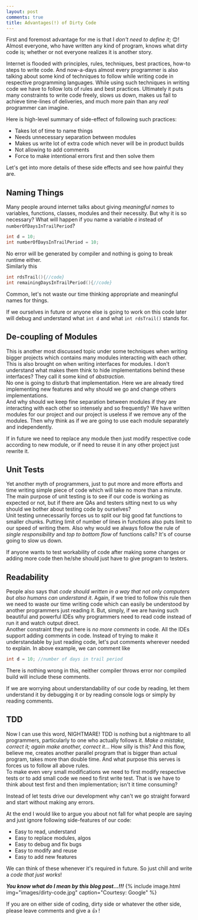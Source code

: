 ```yaml
---
layout: post
comments: true
title: Advantages(!) of Dirty Code
---
```


First and foremost advantage for me is that I *don't need to define it*; 😊! Almost everyone, who have written any kind of program, knows what dirty code is; whether or not everyone realizes it is another story.

Internet is flooded with principles, rules, techniques, best practices, how-to steps to write code. And now-a-days almost every programmer is also talking about some kind of techniques to follow while writing code in respective programming languages. While using such techniques in writing code we have to follow lots of rules and best practices. Ultimately it puts many constraints to write code freely, slows us down, makes us fail to achieve time-lines of deliveries, and much more pain than any *real* programmer can imagine.

Here is high-level summary of side-effect of following such practices:  
- Takes lot of time to name things  
- Needs unnecessary separation between modules  
- Makes us write lot of extra code which never will be in product builds  
- Not allowing to add comments  
- Force to make intentional errors first and then solve them

Let's get into more details of these side effects and see how painful they are.
## Naming Things
Many people around internet talks about giving *meaningful names* to variables, functions, classes, modules and their necessity. But why it is so necessary? What will happen if you name a variable `d` instead of `numberOfDaysInTrailPeriod`?
```c
int d = 10;
int numberOfDaysInTrailPeriod = 10;
```
No error will be generated by compiler and nothing is going to break runtime either.    
Similarly this
```c
int rdsTrail(){//code}
int remainingDaysInTrailPeriod(){//code}
```
Common, let's not waste our time thinking appropriate and meaningful names for things.

If we ourselves in future or anyone else is going to work on this code later will debug and understand what `int d` and what `int rdsTrail()` stands for.

## De-coupling of Modules
This is another most discussed topic under some techniques when writing bigger projects which contains many modules interacting with each other. This is also brought on when writing interfaces for modules. I don't understand what makes them think to hide implementations behind these interfaces? They call it some kind of *abstraction*.  
No one is going to disturb that implementation. Here we are already tired implementing new features and why should we go and change others implementations.  
And why should we keep fine separation between modules if they are interacting with each other so intensely and so frequently? We have written modules for our project and our project is useless if we remove any of the modules. Then why think as if we are going to use each module separately and independently.

If in future we need to replace any module then just modify respective code according to new module, or if need to reuse it in any other project just rewrite it.

## Unit Tests
Yet another myth of programmers, just to put more and more efforts and time writing simple piece of code which will take no more than a minute. The main purpose of unit testing is to see if our code is working as expected or not, but if there are QAs and testers sitting next to us why should we bother about testing code by ourselves?  
Unit testing unnecessarily forces us to split our big good fat functions to smaller chunks. Putting limit of number of lines in functions also puts limit to our speed of writing them. Also why would we always follow the rule of *single responsibility* and *top to bottom flow* of functions calls? It's of course going to slow us down.

If anyone wants to test workability of code after making some changes or adding more code then he/she should just have to give program to testers.

## Readability
People also says that *code should written in a way that not only computers but also humans can understand it*. Again, if we tried to follow this rule then we need to waste our time writing code which can easily be understood by another programmers just reading it. But, simply, if we are having such beautiful and powerful IDEs why programmers need to read code instead of run it and watch output direct.  
Another constraint they put here is *no more comments* in code. All the IDEs support adding comments in code. Instead of trying to make it understandable by just reading code, let's put comments wherever needed to explain. In above example, we can comment like
```c
int d = 10; //number of days in trail period
```
There is nothing wrong in this, neither compiler throws error nor compiled build will include these comments. 

If we are worrying about understandability of our code by reading, let them understand it by debugging it or by reading console logs or simply by reading comments.

## TDD
Now I can use this word, NIGHTMARE! TDD is nothing but a nightmare to all programmers, particularly to one who actually follows it. *Make a mistake, correct it; again make another, correct it*... How silly is this? And this flow, believe me, creates another parallel program that is bigger than actual program, takes more than double time. And what purpose this serves is forces us to follow all above rules.  
To make even very small modifications we need to first modify respective tests or to add small code we need to first write test. That is we have to think about test first and then implementation; isn't it time consuming? 

Instead of let tests drive our development why can't we go straight forward and start without making any errors.

At the end I would like to argue you about not fall for what people are saying and just ignore following side-features of our code:
- Easy to read, understand  
- Easy to replace modules, algos  
- Easy to debug and fix bugs  
- Easy to modify and reuse  
- Easy to add new features

We can think of these whenever it's required in future. So just chill and write a *code that just works*!

***You know what do I mean by this blog post...!!!***
{% include image.html img="images/dirty-code.jpg" caption="Courtesy: Google" %}

If you are on either side of coding, dirty side or whatever the other side, please leave comments and give a 👍 !
